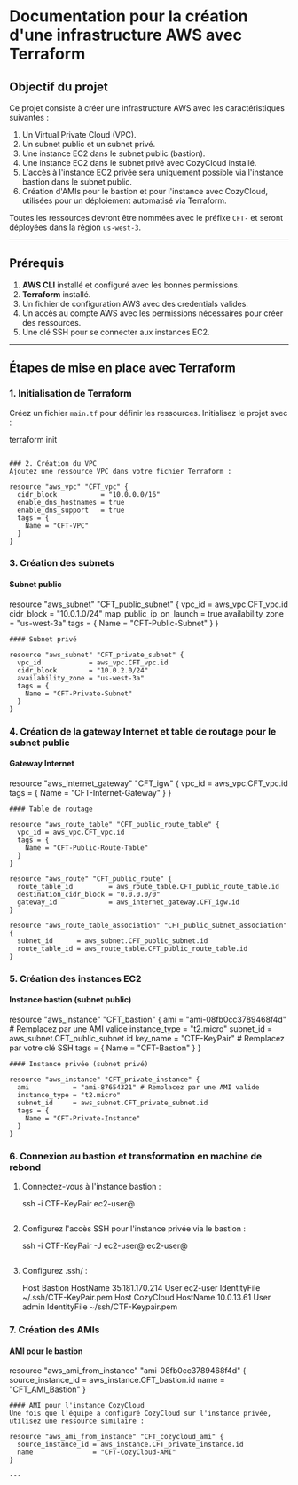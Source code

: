 # Documentation pour la création d'une infrastructure AWS avec Terraform

## Objectif du projet

Ce projet consiste à créer une infrastructure AWS avec les caractéristiques suivantes :

1. Un Virtual Private Cloud (VPC).
2. Un subnet public et un subnet privé.
3. Une instance EC2 dans le subnet public (bastion).
4. Une instance EC2 dans le subnet privé avec CozyCloud installé.
5. L'accès à l'instance EC2 privée sera uniquement possible via l'instance bastion dans le subnet public.
6. Création d'AMIs pour le bastion et pour l'instance avec CozyCloud, utilisées pour un déploiement automatisé via Terraform.

Toutes les ressources devront être nommées avec le préfixe `CFT-` et seront déployées dans la région `us-west-3`.

---

## Prérequis

1. **AWS CLI** installé et configuré avec les bonnes permissions.
2. **Terraform** installé.
3. Un fichier de configuration AWS avec des credentials valides.
4. Un accès au compte AWS avec les permissions nécessaires pour créer des ressources.
5. Une clé SSH pour se connecter aux instances EC2.

---

## Étapes de mise en place avec Terraform

### 1. Initialisation de Terraform
Créez un fichier `main.tf` pour définir les ressources. Initialisez le projet avec :

terraform init
```

### 2. Création du VPC
Ajoutez une ressource VPC dans votre fichier Terraform :

resource "aws_vpc" "CFT_vpc" {
  cidr_block           = "10.0.0.0/16"
  enable_dns_hostnames = true
  enable_dns_support   = true
  tags = {
    Name = "CFT-VPC"
  }
}
```

### 3. Création des subnets
#### Subnet public

resource "aws_subnet" "CFT_public_subnet" {
  vpc_id                  = aws_vpc.CFT_vpc.id
  cidr_block              = "10.0.1.0/24"
  map_public_ip_on_launch = true
  availability_zone       = "us-west-3a"
  tags = {
    Name = "CFT-Public-Subnet"
  }
}
```
#### Subnet privé

resource "aws_subnet" "CFT_private_subnet" {
  vpc_id            = aws_vpc.CFT_vpc.id
  cidr_block        = "10.0.2.0/24"
  availability_zone = "us-west-3a"
  tags = {
    Name = "CFT-Private-Subnet"
  }
}
```

### 4. Création de la gateway Internet et table de routage pour le subnet public
#### Gateway Internet

resource "aws_internet_gateway" "CFT_igw" {
  vpc_id = aws_vpc.CFT_vpc.id
  tags = {
    Name = "CFT-Internet-Gateway"
  }
}
```
#### Table de routage

resource "aws_route_table" "CFT_public_route_table" {
  vpc_id = aws_vpc.CFT_vpc.id
  tags = {
    Name = "CFT-Public-Route-Table"
  }
}

resource "aws_route" "CFT_public_route" {
  route_table_id         = aws_route_table.CFT_public_route_table.id
  destination_cidr_block = "0.0.0.0/0"
  gateway_id             = aws_internet_gateway.CFT_igw.id
}

resource "aws_route_table_association" "CFT_public_subnet_association" {
  subnet_id      = aws_subnet.CFT_public_subnet.id
  route_table_id = aws_route_table.CFT_public_route_table.id
}
```

### 5. Création des instances EC2
#### Instance bastion (subnet public)

resource "aws_instance" "CFT_bastion" {
  ami           = "ami-08fb0cc3789468f4d" # Remplacez par une AMI valide
  instance_type = "t2.micro"
  subnet_id     = aws_subnet.CFT_public_subnet.id
  key_name      = "CTF-KeyPair" # Remplacez par votre clé SSH
  tags = {
    Name = "CFT-Bastion"
  }
}
```
#### Instance privée (subnet privé)

resource "aws_instance" "CFT_private_instance" {
  ami           = "ami-87654321" # Remplacez par une AMI valide
  instance_type = "t2.micro"
  subnet_id     = aws_subnet.CFT_private_subnet.id
  tags = {
    Name = "CFT-Private-Instance"
  }
}
```

### 6. Connexion au bastion et transformation en machine de rebond
1. Connectez-vous à l'instance bastion :
   
   ssh -i CTF-KeyPair ec2-user@<public-ip-bastion>
   ```
2. Configurez l'accès SSH pour l'instance privée via le bastion :
   
   ssh -i CTF-KeyPair -J ec2-user@<public-ip-bastion> ec2-user@<private-ip-instance>
   ```
2. Configurez .ssh/ :
   
   Host Bastion
    HostName 35.181.170.214
    User ec2-user
    IdentityFile ~/.ssh/CTF-KeyPair.pem
  Host CozyCloud
    HostName 10.0.13.61
    User admin
    IdentityFile ~/ssh/CTF-Keypair.pem


### 7. Création des AMIs
#### AMI pour le bastion

resource "aws_ami_from_instance" "ami-08fb0cc3789468f4d" {
  source_instance_id = aws_instance.CFT_bastion.id
  name               = "CFT_AMI_Bastion"
}
```
#### AMI pour l'instance CozyCloud
Une fois que l'équipe a configuré CozyCloud sur l'instance privée, utilisez une ressource similaire :

resource "aws_ami_from_instance" "CFT_cozycloud_ami" {
  source_instance_id = aws_instance.CFT_private_instance.id
  name               = "CFT-CozyCloud-AMI"
}

---
